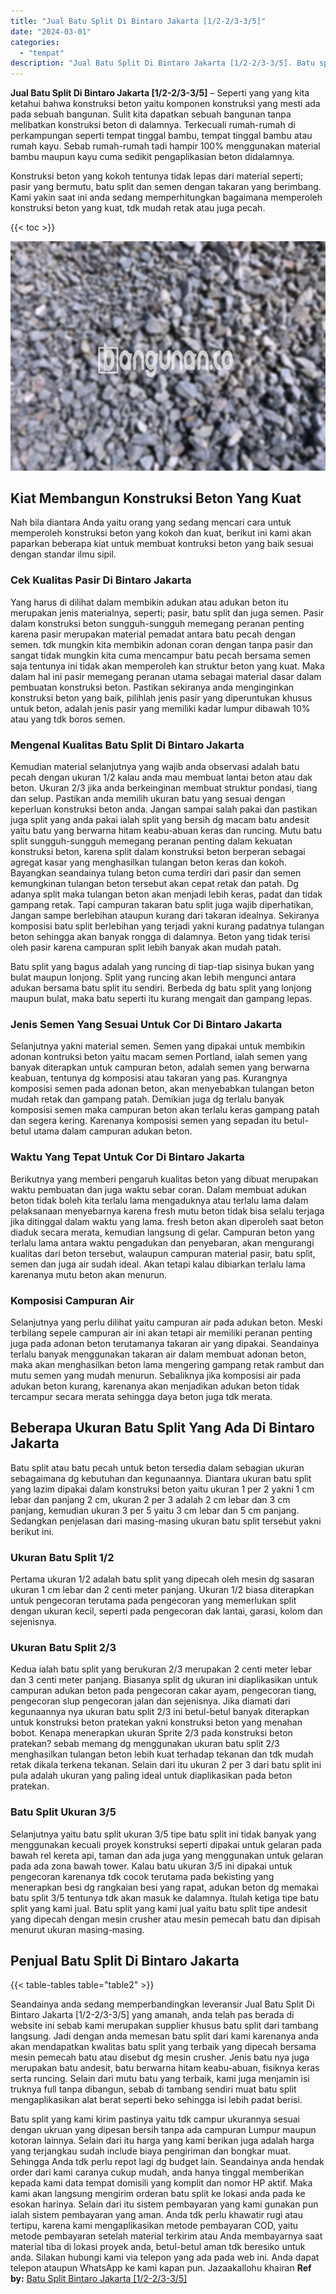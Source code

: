 ```yaml
---
title: "Jual Batu Split Di Bintaro Jakarta [1/2-2/3-3/5]"
date: "2024-03-01"
categories: 
  - "tempat"
description: "Jual Batu Split Di Bintaro Jakarta [1/2-2/3-3/5]. Batu split yang kami kirim pastinya yaitu tdk campur ukurannya sesuai dengan ukruan yang dipesan bersih tan..."
---
```


**Jual Batu Split Di Bintaro Jakarta \[1/2-2/3-3/5\]** – Seperti yang yang kita ketahui bahwa konstruksi beton yaitu komponen konstruksi yang mesti ada pada sebuah bangunan. Sulit kita dapatkan sebuah bangunan tanpa melibatkan konstruksi beton di dalamnya. Terkecuali rumah-rumah di perkampungan seperti tempat tinggal bambu, tempat tinggal bambu atau rumah kayu. Sebab rumah-rumah tadi hampir 100% menggunakan material bambu maupun kayu cuma sedikit pengaplikasian beton didalamnya.

Konstruksi beton yang kokoh tentunya tidak lepas dari material seperti; pasir yang bermutu, batu split dan semen dengan takaran yang berimbang. Kami yakin saat ini anda sedang memperhitungkan bagaimana memperoleh konstruksi beton yang kuat, tdk mudah retak atau juga pecah.

{{< toc >}}

![Jual Batu Split Di Bintaro Jakarta [1/2-2/3-3/5]](/images/jual-batu-split-05.png)

## Kiat Membangun Konstruksi Beton Yang Kuat

Nah bila diantara Anda yaitu orang yang sedang mencari cara untuk memperoleh konstruksi beton yang kokoh dan kuat, berikut ini kami akan paparkan beberapa kiat untuk membuat kontruksi beton yang baik sesuai dengan standar ilmu sipil.

### Cek Kualitas Pasir Di Bintaro Jakarta

Yang harus di dilihat dalam membikin adukan atau adukan beton itu merupakan jenis materialnya, seperti; pasir, batu split dan juga semen. Pasir dalam konstruksi beton sungguh-sungguh memegang peranan penting karena pasir merupakan material pemadat antara batu pecah dengan semen. tdk mungkin kita membikin adonan coran dengan tanpa pasir dan sangat tidak mungkin kita cuma mencampur batu pecah bersama semen saja tentunya ini tidak akan memperoleh kan struktur beton yang kuat. Maka dalam hal ini pasir memegang peranan utama sebagai material dasar dalam pembuatan konstruksi beton. Pastikan sekiranya anda menginginkan konstruksi beton yang baik, pilihlah jenis pasir yang diperuntukan khusus untuk beton, adalah jenis pasir yang memiliki kadar lumpur dibawah 10% atau yang tdk boros semen.

### Mengenal Kualitas Batu Split Di Bintaro Jakarta

Kemudian material selanjutnya yang wajib anda observasi adalah batu pecah dengan ukuran 1/2 kalau anda mau membuat lantai beton atau dak beton. Ukuran 2/3 jika anda berkeinginan membuat struktur pondasi, tiang dan selup. Pastikan anda memilih ukuran batu yang sesuai dengan keperluan konstruksi beton anda. Jangan sampai salah pakai dan pastikan juga split yang anda pakai ialah split yang bersih dg macam batu andesit yaitu batu yang berwarna hitam keabu-abuan keras dan runcing. Mutu batu split sungguh-sungguh memegang peranan penting dalam kekuatan konstruksi beton, karena split dalam konstruksi beton berperan sebagai agregat kasar yang menghasilkan tulangan beton keras dan kokoh. Bayangkan seandainya tulang beton cuma terdiri dari pasir dan semen kemungkinan tulangan beton tersebut akan cepat retak dan patah. Dg adanya split maka tulangan beton akan menjadi lebih keras, padat dan tidak gampang retak. Tapi campuran takaran batu split juga wajib diperhatikan, Jangan sampe berlebihan ataupun kurang dari takaran idealnya. Sekiranya komposisi batu split berlebihan yang terjadi yakni kurang padatnya tulangan beton sehingga akan banyak rongga di dalamnya. Beton yang tidak terisi oleh pasir karena campuran split lebih banyak akan mudah patah.

Batu split yang bagus adalah yang runcing di tiap-tiap sisinya bukan yang bulat maupun lonjong. Split yang runcing akan lebih mengunci antara adukan bersama batu split itu sendiri. Berbeda dg batu split yang lonjong maupun bulat, maka batu seperti itu kurang mengait dan gampang lepas.

### Jenis Semen Yang Sesuai Untuk Cor Di Bintaro Jakarta

Selanjutnya yakni material semen. Semen yang dipakai untuk membikin adonan kontruksi beton yaitu macam semen Portland, ialah semen yang banyak diterapkan untuk campuran beton, adalah semen yang berwarna keabuan, tentunya dg komposisi atau takaran yang pas. Kurangnya komposisi semen pada adonan beton, akan menyebabkan tulangan beton mudah retak dan gampang patah. Demikian juga dg terlalu banyak komposisi semen maka campuran beton akan terlalu keras gampang patah dan segera kering. Karenanya komposisi semen yang sepadan itu betul-betul utama dalam campuran adukan beton.

### Waktu Yang Tepat Untuk Cor Di Bintaro Jakarta

Berikutnya yang memberi pengaruh kualitas beton yang dibuat merupakan waktu pembuatan dan juga waktu sebar coran. Dalam membuat adukan beton tidak boleh kita terlalu lama mengaduknya atau terlalu lama dalam pelaksanaan menyebarnya karena fresh mutu beton tidak bisa selalu terjaga jika ditinggal dalam waktu yang lama. fresh beton akan diperoleh saat beton diaduk secara merata, kemudian langsung di gelar. Campuran beton yang terlalu lama antara waktu pengadukan dan penyebaran, akan mengurangi kualitas dari beton tersebut, walaupun campuran material pasir, batu split, semen dan juga air sudah ideal. Akan tetapi kalau dibiarkan terlalu lama karenanya mutu beton akan menurun.

### Komposisi Campuran Air

Selanjutnya yang perlu dilihat yaitu campuran air pada adukan beton. Meski terbilang sepele campuran air ini akan tetapi air memiliki peranan penting juga pada adonan beton terutamanya takaran air yang dipakai. Seandainya terlalu banyak menggunakan takaran air dalam membuat adonan beton, maka akan menghasilkan beton lama mengering gampang retak rambut dan mutu semen yang mudah menurun. Sebaliknya jika komposisi air pada adukan beton kurang, karenanya akan menjadikan adukan beton tidak tercampur secara merata sehingga daya beton juga tdk merata.

## Beberapa Ukuran Batu Split Yang Ada Di Bintaro Jakarta

Batu split atau batu pecah untuk beton tersedia dalam sebagian ukuran sebagaimana dg kebutuhan dan kegunaannya. Diantara ukuran batu split yang lazim dipakai dalam konstruksi beton yaitu ukuran 1 per 2 yakni 1 cm lebar dan panjang 2 cm, ukuran 2 per 3 adalah 2 cm lebar dan 3 cm panjang, kemudian ukuran 3 per 5 yaitu 3 cm lebar dan 5 cm panjang. Sedangkan penjelasan dari masing-masing ukuran batu split tersebut yakni berikut ini.

### Ukuran Batu Split 1/2

Pertama ukuran 1/2 adalah batu split yang dipecah oleh mesin dg sasaran ukuran 1 cm lebar dan 2 centi meter panjang. Ukuran 1/2 biasa diterapkan untuk pengecoran terutama pada pengecoran yang memerlukan split dengan ukuran kecil, seperti pada pengecoran dak lantai, garasi, kolom dan sejenisnya.

### Ukuran Batu Split 2/3

Kedua ialah batu split yang berukuran 2/3 merupakan 2 centi meter lebar dan 3 centi meter panjang. Biasanya split dg ukuran ini diaplikasikan untuk campuran adukan beton pada pengecoran cakar ayam, pengecoran tiang, pengecoran slup pengecoran jalan dan sejenisnya. Jika diamati dari kegunaannya nya ukuran batu split 2/3 ini betul-betul banyak diterapkan untuk konstruksi beton pratekan yakni konstruksi beton yang menahan bobot. Kenapa menerapkan ukuran Sprite 2/3 pada konstruksi beton pratekan? sebab memang dg menggunakan ukuran batu split 2/3 menghasilkan tulangan beton lebih kuat terhadap tekanan dan tdk mudah retak dikala terkena tekanan. Selain dari itu ukuran 2 per 3 dari batu split ini pula adalah ukuran yang paling ideal untuk diaplikasikan pada beton pratekan.

### Batu Split Ukuran 3/5

Selanjutnya yaitu batu split ukuran 3/5 tipe batu split ini tidak banyak yang menggunakan kecuali proyek konstruksi seperti dipakai untuk gelaran pada bawah rel kereta api, taman dan ada juga yang menggunakan untuk gelaran pada ada zona bawah tower. Kalau batu ukuran 3/5 ini dipakai untuk pengecoran karenanya tdk cocok terutama pada bekisting yang menerapkan besi dg rangkaian besi yang rapat, adukan beton dg memakai batu split 3/5 tentunya tdk akan masuk ke dalamnya. Itulah ketiga tipe batu split yang kami jual. Batu split yang kami jual yaitu batu split tipe andesit yang dipecah dengan mesin crusher atau mesin pemecah batu dan dipisah menurut ukuran masing-masing.

## Penjual Batu Split Di Bintaro Jakarta

{{< table-tables table="table2" >}}

Seandainya anda sedang memperbandingkan leveransir Jual Batu Split Di Bintaro Jakarta \[1/2-2/3-3/5\] yang amanah, anda telah pas berada di website ini sebab kami merupakan supplier khusus batu split dari tambang langsung. Jadi dengan anda memesan batu split dari kami karenanya anda akan mendapatkan kwalitas batu split yang terbaik yang dipecah bersama mesin pemecah batu atau disebut dg mesin crusher. Jenis batu nya juga merupakan batu andesit, batu berwarna hitam keabu-abuan, fisiknya keras serta runcing. Selain dari mutu batu yang terbaik, kami juga menjamin isi truknya full tanpa dibangun, sebab di tambang sendiri muat batu split mengaplikasikan alat berat seperti beko sehingga isi lebih padat berisi.

Batu split yang kami kirim pastinya yaitu tdk campur ukurannya sesuai dengan ukruan yang dipesan bersih tanpa ada campuran Lumpur maupun kotoran lainnya. Selain dari itu harga yang kami berikan juga adalah harga yang terjangkau sudah include biaya pengiriman dan bongkar muat. Sehingga Anda tdk perlu repot lagi dg budget lain. Seandainya anda hendak order dari kami caranya cukup mudah, anda hanya tinggal memberikan kepada kami data tempat domisili yang komplit dan nomor HP aktif. Maka kami akan langsung mengirim orderan batu split ke lokasi anda pada ke esokan harinya. Selain dari itu sistem pembayaran yang kami gunakan pun ialah sistem pembayaran yang aman. Anda tdk perlu khawatir rugi atau tertipu, karena kami mengaplikasikan metode pembayaran COD, yaitu metode pembayaran setelah material terkirim atau Anda membayarnya saat material tiba di lokasi proyek anda, betul-betul aman tdk beresiko untuk anda. Silakan hubungi kami via telepon yang ada pada web ini. Anda dapat telepon ataupun WhatsApp ke kami kapan pun. Jazaakallohu khairan
**Ref by:** [Batu Split Bintaro Jakarta [1/2-2/3-3/5]](https://id.wikipedia.org/wiki/Batu)

